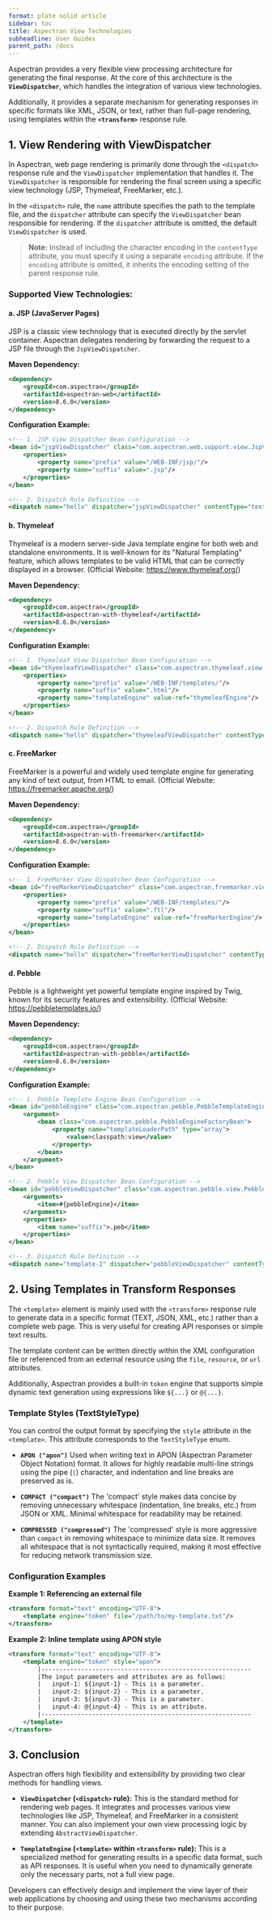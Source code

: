 ```yaml
---
format: plate solid article
sidebar: toc
title: Aspectran View Technologies
subheadline: User Guides
parent_path: /docs
---
```


Aspectran provides a very flexible view processing architecture for generating the final response. At the core of this architecture is the **`ViewDispatcher`**, which handles the integration of various view technologies.

Additionally, it provides a separate mechanism for generating responses in specific formats like XML, JSON, or text, rather than full-page rendering, using templates within the **`<transform>`** response rule.

## 1. View Rendering with ViewDispatcher

In Aspectran, web page rendering is primarily done through the `<dispatch>` response rule and the `ViewDispatcher` implementation that handles it. The `ViewDispatcher` is responsible for rendering the final screen using a specific view technology (JSP, Thymeleaf, FreeMarker, etc.).

In the `<dispatch>` rule, the `name` attribute specifies the path to the template file, and the `dispatcher` attribute can specify the `ViewDispatcher` bean responsible for rendering. If the `dispatcher` attribute is omitted, the default `ViewDispatcher` is used.

> **Note:** Instead of including the character encoding in the `contentType` attribute, you must specify it using a separate `encoding` attribute. If the `encoding` attribute is omitted, it inherits the encoding setting of the parent response rule.

### Supported View Technologies:

#### a. JSP (JavaServer Pages)

JSP is a classic view technology that is executed directly by the servlet container. Aspectran delegates rendering by forwarding the request to a JSP file through the `JspViewDispatcher`.

**Maven Dependency:**
```xml
<dependency>
    <groupId>com.aspectran</groupId>
    <artifactId>aspectran-web</artifactId>
    <version>8.6.0</version>
</dependency>
```

**Configuration Example:**
```xml
<!-- 1. JSP View Dispatcher Bean Configuration -->
<bean id="jspViewDispatcher" class="com.aspectran.web.support.view.JspViewDispatcher">
    <properties>
        <property name="prefix" value="/WEB-INF/jsp/"/>
        <property name="suffix" value=".jsp"/>
    </properties>
</bean>

<!-- 2. Dispatch Rule Definition -->
<dispatch name="hello" dispatcher="jspViewDispatcher" contentType="text/html" encoding="UTF-8"/>
```

#### b. Thymeleaf

Thymeleaf is a modern server-side Java template engine for both web and standalone environments. It is well-known for its "Natural Templating" feature, which allows templates to be valid HTML that can be correctly displayed in a browser. (Official Website: https://www.thymeleaf.org/)

**Maven Dependency:**
```xml
<dependency>
    <groupId>com.aspectran</groupId>
    <artifactId>aspectran-with-thymeleaf</artifactId>
    <version>8.6.0</version>
</dependency>
```

**Configuration Example:**
```xml
<!-- 1. Thymeleaf View Dispatcher Bean Configuration -->
<bean id="thymeleafViewDispatcher" class="com.aspectran.thymeleaf.view.ThymeleafViewDispatcher">
    <properties>
        <property name="prefix" value="/WEB-INF/templates/"/>
        <property name="suffix" value=".html"/>
        <property name="templateEngine" value-ref="thymeleafEngine"/>
    </properties>
</bean>

<!-- 2. Dispatch Rule Definition -->
<dispatch name="hello" dispatcher="thymeleafViewDispatcher" contentType="text/html" encoding="UTF-8"/>
```

#### c. FreeMarker

FreeMarker is a powerful and widely used template engine for generating any kind of text output, from HTML to email. (Official Website: https://freemarker.apache.org/)

**Maven Dependency:**
```xml
<dependency>
    <groupId>com.aspectran</groupId>
    <artifactId>aspectran-with-freemarker</artifactId>
    <version>8.6.0</version>
</dependency>
```

**Configuration Example:**
```xml
<!-- 1. FreeMarker View Dispatcher Bean Configuration -->
<bean id="freeMarkerViewDispatcher" class="com.aspectran.freemarker.view.FreeMarkerViewDispatcher">
    <properties>
        <property name="prefix" value="/WEB-INF/templates/"/>
        <property name="suffix" value=".ftl"/>
        <property name="templateEngine" value-ref="freeMarkerEngine"/>
    </properties>
</bean>

<!-- 2. Dispatch Rule Definition -->
<dispatch name="hello" dispatcher="freeMarkerViewDispatcher" contentType="text/html" encoding="UTF-8"/>
```

#### d. Pebble

Pebble is a lightweight yet powerful template engine inspired by Twig, known for its security features and extensibility. (Official Website: https://pebbletemplates.io/)

**Maven Dependency:**
```xml
<dependency>
    <groupId>com.aspectran</groupId>
    <artifactId>aspectran-with-pebble</artifactId>
    <version>8.6.0</version>
</dependency>
```

**Configuration Example:**
```xml
<!-- 1. Pebble Template Engine Bean Configuration -->
<bean id="pebbleEngine" class="com.aspectran.pebble.PebbleTemplateEngine">
    <argument>
        <bean class="com.aspectran.pebble.PebbleEngineFactoryBean">
            <property name="templateLoaderPath" type="array">
                <value>classpath:view</value>
            </property>
        </bean>
    </argument>
</bean>

<!-- 2. Pebble View Dispatcher Bean Configuration -->
<bean id="pebbleViewDispatcher" class="com.aspectran.pebble.view.PebbleViewDispatcher">
    <arguments>
        <item>#{pebbleEngine}</item>
    </arguments>
    <properties>
        <item name="suffix">.peb</item>
    </properties>
</bean>

<!-- 3. Dispatch Rule Definition -->
<dispatch name="template-2" dispatcher="pebbleViewDispatcher" contentType="text/html" encoding="UTF-8"/>
```

## 2. Using Templates in Transform Responses

The `<template>` element is mainly used with the `<transform>` response rule to generate data in a specific format (TEXT, JSON, XML, etc.) rather than a complete web page. This is very useful for creating API responses or simple text results.

The template content can be written directly within the XML configuration file or referenced from an external resource using the `file`, `resource`, or `url` attributes.

Additionally, Aspectran provides a built-in `token` engine that supports simple dynamic text generation using expressions like `${...}` or `@{...}`.

### Template Styles (TextStyleType)

You can control the output format by specifying the `style` attribute in the `<template>`. This attribute corresponds to the `TextStyleType` enum.

*   **`APON ("apon")`**
    Used when writing text in APON (Aspectran Parameter Object Notation) format. It allows for highly readable multi-line strings using the pipe (`|`) character, and indentation and line breaks are preserved as is.

*   **`COMPACT ("compact")`**
    The 'compact' style makes data concise by removing unnecessary whitespace (indentation, line breaks, etc.) from JSON or XML. Minimal whitespace for readability may be retained.

*   **`COMPRESSED ("compressed")`**
    The 'compressed' style is more aggressive than `compact` in removing whitespace to minimize data size. It removes all whitespace that is not syntactically required, making it most effective for reducing network transmission size.

### Configuration Examples

**Example 1: Referencing an external file**
```xml
<transform format="text" encoding="UTF-8">
    <template engine="token" file="/path/to/my-template.txt"/>
</transform>
```

**Example 2: Inline template using APON style**
```xml
<transform format="text" encoding="UTF-8">
    <template engine="token" style="apon">
        |----------------------------------------------------------
        |The input parameters and attributes are as follows:
        |   input-1: ${input-1} - This is a parameter.
        |   input-2: ${input-2} - This is a parameter.
        |   input-3: ${input-3} - This is a parameter.
        |   input-4: @{input-4} - This is an attribute.
        |----------------------------------------------------------
    </template>
</transform>
```

## 3. Conclusion

Aspectran offers high flexibility and extensibility by providing two clear methods for handling views.

*   **`ViewDispatcher` (`<dispatch>` rule):** This is the standard method for rendering web pages. It integrates and processes various view technologies like JSP, Thymeleaf, and FreeMarker in a consistent manner. You can also implement your own view processing logic by extending `AbstractViewDispatcher`.

*   **`TemplateEngine` (`<template>` within `<transform>` rule):** This is a specialized method for generating results in a specific data format, such as API responses. It is useful when you need to dynamically generate only the necessary parts, not a full view page.

Developers can effectively design and implement the view layer of their web applications by choosing and using these two mechanisms according to their purpose.
